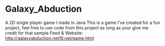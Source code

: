 # Galaxy_Abduction
A 2D single player game I made in Java
This is a game I've created for a fun project, feel free to use 
code from this project as long as your give me credit for that sample
Feed & Website:
http://galaxyabduction.net16.net/game.html
